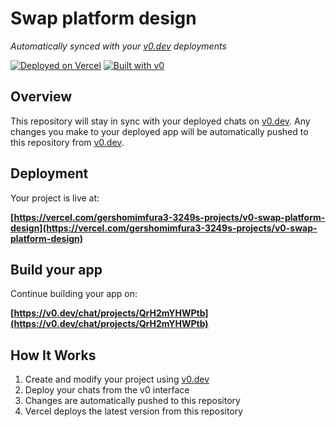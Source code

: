 # Swap platform design

*Automatically synced with your [v0.dev](https://v0.dev) deployments*

[![Deployed on Vercel](https://img.shields.io/badge/Deployed%20on-Vercel-black?style=for-the-badge&logo=vercel)](https://vercel.com/gershomimfura3-3249s-projects/v0-swap-platform-design)
[![Built with v0](https://img.shields.io/badge/Built%20with-v0.dev-black?style=for-the-badge)](https://v0.dev/chat/projects/QrH2mYHWPtb)

## Overview

This repository will stay in sync with your deployed chats on [v0.dev](https://v0.dev).
Any changes you make to your deployed app will be automatically pushed to this repository from [v0.dev](https://v0.dev).

## Deployment

Your project is live at:

**[https://vercel.com/gershomimfura3-3249s-projects/v0-swap-platform-design](https://vercel.com/gershomimfura3-3249s-projects/v0-swap-platform-design)**

## Build your app

Continue building your app on:

**[https://v0.dev/chat/projects/QrH2mYHWPtb](https://v0.dev/chat/projects/QrH2mYHWPtb)**

## How It Works

1. Create and modify your project using [v0.dev](https://v0.dev)
2. Deploy your chats from the v0 interface
3. Changes are automatically pushed to this repository
4. Vercel deploys the latest version from this repository
